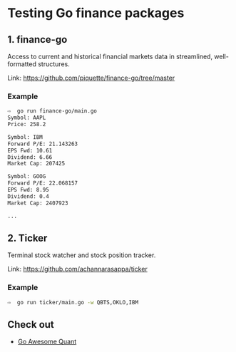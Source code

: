 # Testing Go finance packages

## 1. finance-go

Access to current and historical financial markets data in streamlined,
well-formatted structures.

Link: https://github.com/piquette/finance-go/tree/master

### Example

```bash
⇨  go run finance-go/main.go 
Symbol: AAPL
Price: 258.2

Symbol: IBM
Forward P/E: 21.143263
EPS Fwd: 10.61
Dividend: 6.66
Market Cap: 207425

Symbol: GOOG
Forward P/E: 22.068157
EPS Fwd: 8.95
Dividend: 0.4
Market Cap: 2407923

...
```

## 2. Ticker

Terminal stock watcher and stock position tracker.
 
Link: https://github.com/achannarasappa/ticker

### Example

```bash
⇨  go run ticker/main.go -w QBTS,OKLO,IBM
```

## Check out

- [Go Awesome Quant](https://github.com/goex-top/awesome-go-quant)
